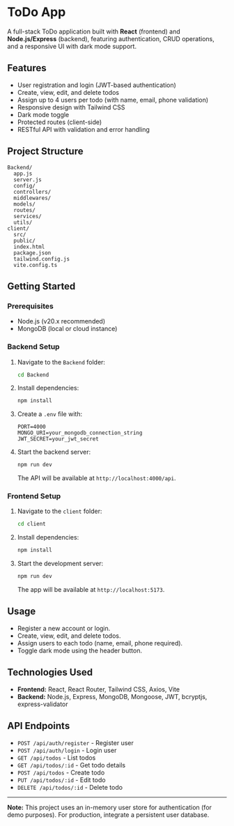 # ToDo App

A full-stack ToDo application built with **React** (frontend) and **Node.js/Express** (backend), featuring authentication, CRUD operations, and a responsive UI with dark mode support.

## Features

- User registration and login (JWT-based authentication)
- Create, view, edit, and delete todos
- Assign up to 4 users per todo (with name, email, phone validation)
- Responsive design with Tailwind CSS
- Dark mode toggle
- Protected routes (client-side)
- RESTful API with validation and error handling

## Project Structure

```
Backend/
  app.js
  server.js
  config/
  controllers/
  middlewares/
  models/
  routes/
  services/
  utils/
client/
  src/
  public/
  index.html
  package.json
  tailwind.config.js
  vite.config.ts
```

## Getting Started

### Prerequisites

- Node.js (v20.x recommended)
- MongoDB (local or cloud instance)

### Backend Setup

1. Navigate to the `Backend` folder:
   ```sh
   cd Backend
   ```
2. Install dependencies:
   ```sh
   npm install
   ```
3. Create a `.env` file with:
   ```
   PORT=4000
   MONGO_URI=your_mongodb_connection_string
   JWT_SECRET=your_jwt_secret
   ```
4. Start the backend server:
   ```sh
   npm run dev
   ```
   The API will be available at `http://localhost:4000/api`.

### Frontend Setup

1. Navigate to the `client` folder:
   ```sh
   cd client
   ```
2. Install dependencies:
   ```sh
   npm install
   ```
3. Start the development server:
   ```sh
   npm run dev
   ```
   The app will be available at `http://localhost:5173`.

## Usage

- Register a new account or login.
- Create, view, edit, and delete todos.
- Assign users to each todo (name, email, phone required).
- Toggle dark mode using the header button.

## Technologies Used

- **Frontend:** React, React Router, Tailwind CSS, Axios, Vite
- **Backend:** Node.js, Express, MongoDB, Mongoose, JWT, bcryptjs, express-validator

## API Endpoints

- `POST /api/auth/register` - Register user
- `POST /api/auth/login` - Login user
- `GET /api/todos` - List todos
- `GET /api/todos/:id` - Get todo details
- `POST /api/todos` - Create todo
- `PUT /api/todos/:id` - Edit todo
- `DELETE /api/todos/:id` - Delete todo




---

**Note:** This project uses an in-memory user store for authentication (for demo purposes). For production, integrate a persistent user database.
